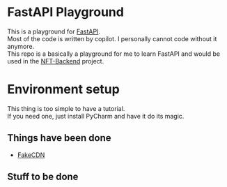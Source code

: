 # FastAPI Playground

This is a playground for [FastAPI](https://fastapi.tiangolo.com/).<br>
Most of the code is written by copilot. I personally cannot code without it anymore.<br>
This repo is a basically a playground for me to learn FastAPI and would be used in the [NFT-Backend](https://github.com/Dragonfly911117/NFT-Backend) project.<br>

# Environment setup
This thing is too simple to have a tutorial. <br> 
If you need one, just install PyCharm and have it do its magic.<br>


## Things have been done
* [FakeCDN](https://github.com/Dragonfly911117/FastAPI_Test/tree/FakeCDN)


## Stuff to be done
